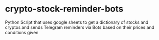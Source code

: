 # crypto-stock-reminder-bots
Python Script that uses google sheets to get a dictionary of stocks and cryptos and sends Telegram reminders via Bots based on their prices and conditions given
